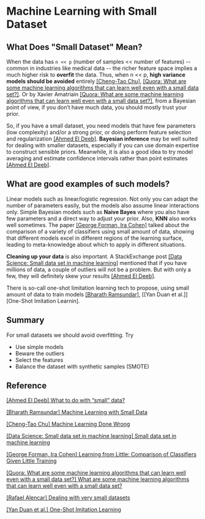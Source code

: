 # Machine Learning with Small Dataset


## What Does "Small Dataset" Mean?

When the data has `n << p` (number of samples << number of features) --  common in industries like medical data -- the richer feature space implies a much higher risk to **overfit** the data. Thus, when n << p, **high variance models should be avoided** entirely [[Cheng-Tao Chu]][Machine Learning Done Wrong], [[Quora: What are some machine learning algorithms that can learn well even with a small data set?]][What are some machine learning algorithms that can learn well even with a small data set?]. Or by Xavier Amatriain [[Quora: What are some machine learning algorithms that can learn well even with a small data set?]][What are some machine learning algorithms that can learn well even with a small data set?], from a Bayesian point of view, if you don’t have much data, you should mostly trust your prior.

So, if you have a small dataset, you need models that have few parameters (low complexity) and/or a strong prior, or doing perform feature selection and regularization [[Ahmed El Deeb]][What to do with “small” data?]. **Bayesian inference** may be well suited for dealing with smaller datasets, especially if you can use domain expertise to construct sensible priors. Meanwhile, it is also a good idea to try model averaging and estimate confidence intervals rather than point estimates [[Ahmed El Deeb]][What to do with “small” data?].

## What are good examples of such models?

Linear models such as linear/logistic regression. Not only you can adapt the number of parameters easily, but the models also assume linear interactions only. Simple Bayesian models such as **Naive Bayes** where you also have few parameters and a direct way to adjust your prior. Also, **KNN** also works well sometimes. The paper [[George Forman, Ira Cohen]][Learning from Little: Comparison of Classifiers Given Little Training] talked about the comparison of a variety of classifiers using small amount of data, showing that different models excel in different regions of the learning surface, leading to meta-knowledge about which to apply in different situations.

**Cleaning up your data** is also important. A StackExchange post [[Data Science: Small data set in machine learning]][Small data set in machine learning] mentioned that if you have millions of data, a couple of outliers will not be a problem. But with only a few, they will definitely skew your results [[Ahmed El Deeb]][What to do with “small” data?].


There is so-call one-shot limitation learning tech to propose, using small amount of data to train models [[Bharath Ramsundar]][Machine Learning with Small Data], [[Yan Duan et al.]][One-Shot Imitation Learnin].


## Summary


For small datasets we should avoid overfitting. Try 
* Use simple models
* Beware the outliers
* Select the features
* Balance the dataset with synthetic samples (SMOTE)







## Reference

[What to do with “small” data?]: https://medium.com/rants-on-machine-learning/what-to-do-with-small-data-d253254d1a89
[[Ahmed El Deeb] What to do with “small” data?](https://medium.com/rants-on-machine-learning/what-to-do-with-small-data-d253254d1a89)


[Machine Learning with Small Data]: http://rbharath.github.io/machine-learning-with-small-data/
[[Bharath Ramsundar] Machine Learning with Small Data](http://rbharath.github.io/machine-learning-with-small-data/)


[Machine Learning Done Wrong]: http://ml.posthaven.com/machine-learning-done-wrong
[[Cheng-Tao Chu] Machine Learning Done Wrong](http://ml.posthaven.com/machine-learning-done-wrong)


[Small data set in machine learning]: https://datascience.stackexchange.com/questions/26140/small-data-set-in-machine-learning/26146#26146
[[Data Science: Small data set in machine learning] Small data set in machine learning](https://datascience.stackexchange.com/questions/26140/small-data-set-in-machine-learning/26146#26146)


[Learning from Little: Comparison of Classifiers Given Little Training]: https://link.springer.com/chapter/10.1007/978-3-540-30116-5_17
[[George Forman, Ira Cohen] Learning from Little: Comparison of Classifiers Given Little Training](https://link.springer.com/chapter/10.1007/978-3-540-30116-5_17)


[What are some machine learning algorithms that can learn well even with a small data set?]: https://www.quora.com/What-are-some-machine-learning-algorithms-that-can-learn-well-even-with-a-small-data-set
[[Quora: What are some machine learning algorithms that can learn well even with a small data set?] What are some machine learning algorithms that can learn well even with a small data set?](https://www.quora.com/What-are-some-machine-learning-algorithms-that-can-learn-well-even-with-a-small-data-set)



[Dealing with very small datasets]: https://www.kaggle.com/rafjaa/dealing-with-very-small-datasets
[[Rafael Alencar] Dealing with very small datasets](https://www.kaggle.com/rafjaa/dealing-with-very-small-datasets)



[One-Shot Imitation Learning]: https://arxiv.org/abs/1703.07326
[[Yan Duan et al.] One-Shot Imitation Learning](https://arxiv.org/abs/1703.07326)